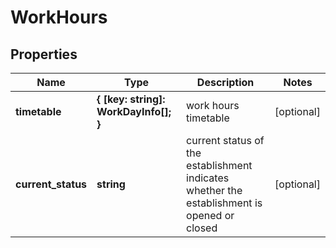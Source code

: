 # WorkHours

## Properties

| Name | Type | Description | Notes |
|------------ | ------------- | ------------- | -------------|
**timetable** | **{ [key: string]: WorkDayInfo[]; }** | work hours timetable |[optional]|
**current_status** | **string** | current status of the establishment<br>indicates whether the establishment is opened or closed |[optional]|